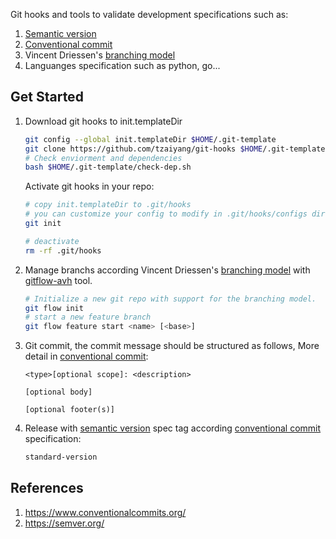 Git hooks and tools to validate development specifications such as:
1. [Semantic version](https://semver.org/)
2. [Conventional commit](https://www.conventionalcommits.org/)
3. Vincent Driessen's [branching model](https://nvie.com/posts/a-successful-git-branching-model/)
4. Languanges specification such as python, go...
## Get Started
1. Download git hooks to init.templateDir
    ```bash
    git config --global init.templateDir $HOME/.git-template
    git clone https://github.com/tzaiyang/git-hooks $HOME/.git-template
    # Check enviorment and dependencies
    bash $HOME/.git-template/check-dep.sh
    ```

   Activate git hooks in your repo:

    ```bash
    # copy init.templateDir to .git/hooks
    # you can customize your config to modify in .git/hooks/configs directory
    git init

    # deactivate
    rm -rf .git/hooks
    ```

2. Manage branchs according Vincent Driessen's [branching model](https://nvie.com/posts/a-successful-git-branching-model/) with [gitflow-avh](https://github.com/petervanderdoes/gitflow-avh/wiki/Installation) tool.
    ```bash
    # Initialize a new git repo with support for the branching model.
    git flow init
    # start a new feature branch
    git flow feature start <name> [<base>]
    ```

3. Git commit, the commit message should be structured as follows, More detail in [conventional commit](https://www.conventionalcommits.org/):
    ```
    <type>[optional scope]: <description>

    [optional body]

    [optional footer(s)]
    ```

4. Release with [semantic version](https://semver.org/) spec tag according [conventional commit](https://www.conventionalcommits.org/) specification:
    ```bash
    standard-version
    ```

## References
1. https://www.conventionalcommits.org/
2. https://semver.org/
